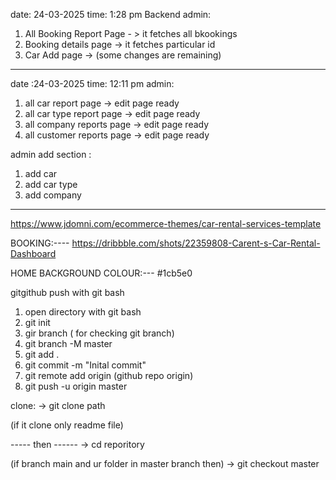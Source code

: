 
date: 24-03-2025
time: 1:28 pm
Backend
admin:
1. All Booking Report Page - > it fetches all bkookings
2. Booking details page -> it fetches particular id
3. Car Add page -> (some changes are remaining)
--------------------------------------------------------------------------------------

date :24-03-2025
time: 12:11 pm
admin:
1. all car report page          -> edit page ready
2. all car type report page     -> edit page ready
3. all company reports page     -> edit page ready
4. all customer reports page    -> edit page ready

admin add section :
1. add car
2. add car type
3. add company




---------------------------------------------------


https://www.jdomni.com/ecommerce-themes/car-rental-services-template

BOOKING:----
https://dribbble.com/shots/22359808-Carent-s-Car-Rental-Dashboard

HOME BACKGROUND COLOUR:---
#1cb5e0


gitgithub push with git  bash

1.  open directory with git bash
2. git init
3. gir branch ( for checking git branch)
4. git branch -M master
5. git add .
6. git commit -m "Inital commit"
7. git remote add origin (github repo origin)
8. git push -u origin master



clone:
-> git clone path

(if it clone only readme file)

----- then ------
-> cd reporitory

(if branch main and ur folder in master branch then) 
-> git checkout master

